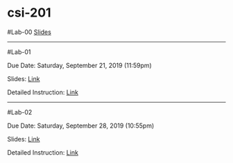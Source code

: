 # csi-201

#Lab-00
[Slides](https://docs.google.com/presentation/d/1GZp1ICOoKqJVKbFosjMCmIuTXw3r5u7W2SKuwL4tg7A/edit?usp=sharing)

---

#Lab-01

Due Date: Saturday, September 21, 2019 (11:59pm)

Slides: [Link](https://docs.google.com/presentation/d/1rLQYHeHAO2sn-0a339mUM6Not3N71RQGKW7f9EyTf68/edit?usp=sharing)

Detailed Instruction: [Link](https://docs.google.com/document/d/1srDix8dV_6dCcJPTVPPQoAr2hEiiCSRGcMmyfLUzoTI/edit?usp=sharing)


---


#Lab-02

Due Date: Saturday, September 28, 2019 (10:55pm)

Slides: [Link](https://docs.google.com/presentation/d/11R74j0FSv96vl6X8W8S6pFlhe_YBPV6CosJxM2sW5kQ/edit?usp=sharing)

Detailed Instruction: [Link](https://docs.google.com/document/d/1tj2RyNL9JWFvq9M0yEGSzIeosVZ6LZm0Oa9bnUCht6U/edit?usp=sharing)
